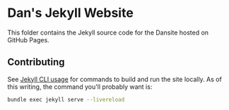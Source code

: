 # Dan's Jekyll Website

This folder contains the Jekyll source code for the Dansite hosted on GitHub Pages.

## Contributing

See [Jekyll CLI usage](https://jekyllrb.com/docs/usage/) for commands to build and run the site locally.
As of this writing, the command you'll probably want is:

```sh
bundle exec jekyll serve --livereload
```
